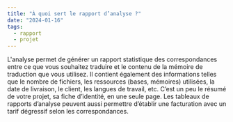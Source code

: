 ```yaml
---
title: "À quoi sert le rapport d’analyse ?"
date: "2024-01-16"
tags:
  - rapport
  - projet
---
```


L'analyse permet de générer un rapport statistique des correspondances entre ce que vous souhaitez traduire et le contenu de la mémoire de traduction que vous utilisez. Il contient également des informations telles que le nombre de fichiers, les ressources (bases, mémoires) utilisées, la date de livraison, le client, les langues de travail, etc. C’est un peu le résumé de votre projet, sa fiche d’identité, en une seule page. Les tableaux de rapports d’analyse peuvent aussi permettre d’établir une facturation avec un tarif dégressif selon les correspondances.

